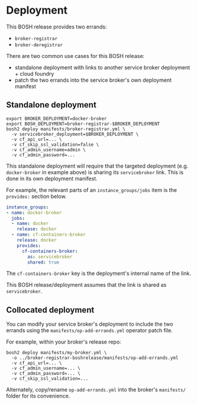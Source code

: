# Deployment

This BOSH release provides two errands:

* `broker-registrar`
* `broker-deregistrar`

There are two common use cases for this BOSH release:

* standalone deployment with links to another service broker deployment + cloud foundry
* patch the two errands into the service broker's own deployment manifest

## Standalone deployment

```
export BROKER_DEPLOYMENT=docker-broker
export BOSH_DEPLOYMENT=broker-registrar-$BROKER_DEPLOYMENT
bosh2 deploy manifests/broker-registrar.yml \
  -v servicebroker_deployment=$BROKER_DEPLOYMENT \
  -v cf_api_url=... \
  -v cf_skip_ssl_validation=false \
  -v cf_admin_username=admin \
  -v cf_admin_password=...
```

This standalone deployment will require that the targeted deployment (e.g. `docker-broker` in example above) is sharing its `servicebroker` link. This is done in its own deployment manifest.

For example, the relevant parts of an `instance_groups/jobs` item is the `provides:` section below.

```yaml
instance_groups:
- name: docker-broker
  jobs:
  - name: docker
    release: docker
  - name: cf-containers-broker
    release: docker
    provides:
      cf-containers-broker:
        as: servicebroker
        shared: true
```

The `cf-containers-broker` key is the deployment's internal name of the link.

This BOSH release/deployment assumes that the link is shared as `servicebroker`.

## Collocated deployment

You can modify your service broker's deployment to include the two errands using the `manifests/op-add-errands.yml` operator patch file.

For example, within your broker's release repo:

```
bosh2 deploy manifests/my-broker.yml \
  -o ../broker-registrar-boshrelease/manifests/op-add-errands.yml
  -v cf_api_url=... \
  -v cf_admin_username=... \
  -v cf_admin_password=... \
  -v cf_skip_ssl_validation=...
```

Alternately, copy/rename `op-add-errands.yml` into the broker's `manifests/` folder for its convenience.
